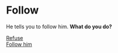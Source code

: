 # Follow

He tells you to follow him. **What do you do?**

[Refuse](spell.md)  
[Follow him](following.md)